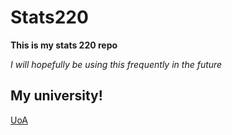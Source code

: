 # Stats220
**This is my stats 220 repo**
<p>

  *I will hopefully be using this frequently in the future*
</p>


## My university! 
[UoA](https://www.auckland.ac.nz/en.html)
